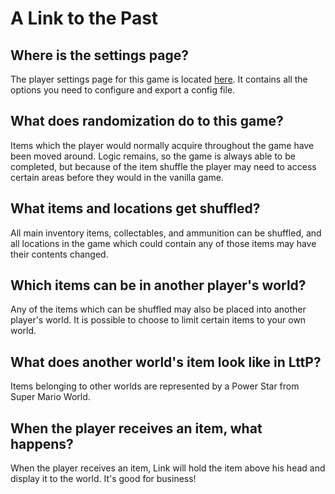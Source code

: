 # A Link to the Past

## Where is the settings page?
The player settings page for this game is located <a href="../player-settings">here</a>. It contains all the options
you need to configure and export a config file.

## What does randomization do to this game?
Items which the player would normally acquire throughout the game have been moved around. Logic remains, so the game
is always able to be completed, but because of the item shuffle the player may need to access certain areas before
they would in the vanilla game.

## What items and locations get shuffled?
All main inventory items, collectables, and ammunition can be shuffled, and all locations in the game which could
contain any of those items may have their contents changed.

## Which items can be in another player's world?
Any of the items which can be shuffled may also be placed into another player's world. It is possible to choose to
limit certain items to your own world.

## What does another world's item look like in LttP?
Items belonging to other worlds are represented by a Power Star from Super Mario World.

## When the player receives an item, what happens?
When the player receives an item, Link will hold the item above his head and display it to the world. It's good for
business!

